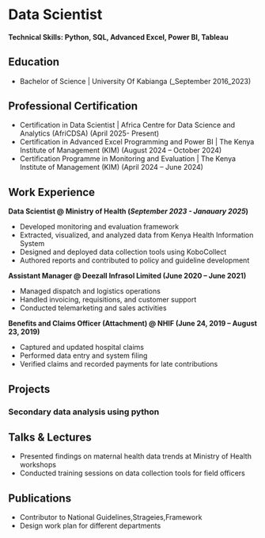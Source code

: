 
# Data Scientist

#### Technical Skills: Python, SQL, Advanced Excel, Power BI, Tableau

## Education
- Bachelor of Science  | University Of Kabianga  (_September 2016_2023)

## Professional Certification
- Certification in Data Scientist | Africa Centre for Data Science and Analytics (AfriCDSA) (April 2025- Present)
- Certification in Advanced Excel Programming and Power BI | The Kenya Institute of Management (KIM) (August 2024 – October 2024)
- Certification Programme in Monitoring and Evaluation | The Kenya Institute of Management (KIM) (April 2024 – June 2024)
  

## Work Experience
**Data Scientist @ Ministry of Health (_September  2023 - Janauary 2025_)**
- Developed monitoring and evaluation framework
- Extracted, visualized, and analyzed data from Kenya Health Information System
- Designed and deployed data collection tools using KoboCollect
- Authored reports and contributed to policy and guideline development

**Assistant Manager @ Deezall Infrasol Limited (June 2020 – June 2021)**
- Managed dispatch and logistics operations
- Handled invoicing, requisitions, and customer support
- Conducted telemarketing and sales activities
  
**Benefits and Claims Officer (Attachment) @ NHIF (June 24, 2019 – August 23, 2019)**
  - Captured and updated hospital claims
  - Performed data entry and system filing
  - Verified claims and recorded payments for late contributions

## Projects
### Secondary data analysis using python 


## Talks & Lectures
- Presented findings on maternal health data trends at Ministry of Health workshops
- Conducted training sessions on data collection tools for field officers
## Publications
- Contributor to National Guidelines,Strageies,Framework
- Design work plan for different departments 
